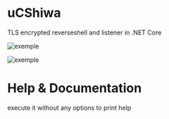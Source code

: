 # uCShiwa
TLS encrypted reverseshell and listener in .NET Core

![exemple](https://github.com/Aif4thah/uCShiwa/blob/main/POC-v2.PNG)

![exemple](https://github.com/Aif4thah/uCShiwa/blob/main/POC-v2-linux.PNG)

# Help & Documentation
execute it without any options to print help
